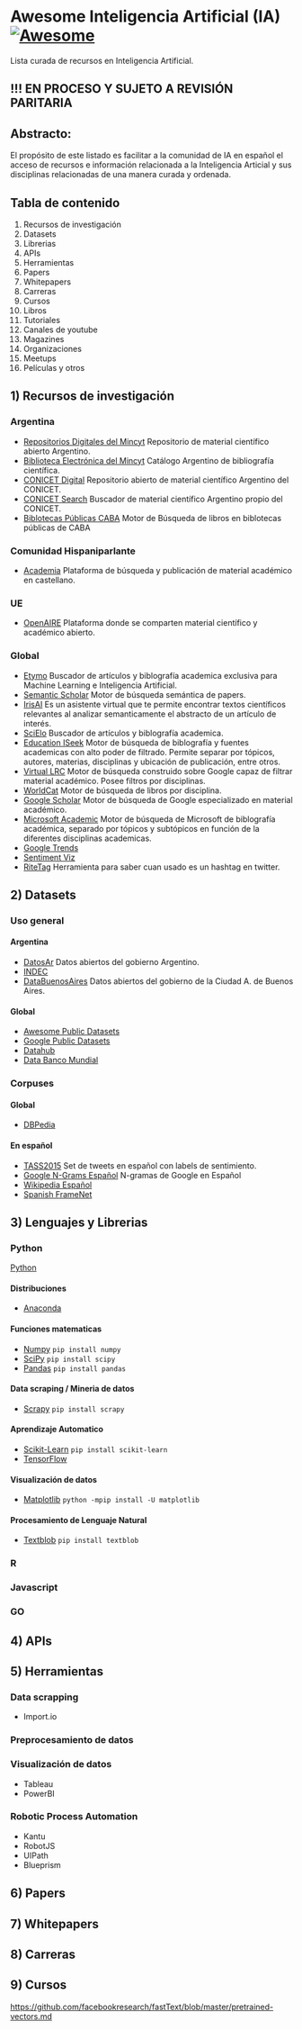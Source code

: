 # Awesome Inteligencia Artificial (IA) [![Awesome](https://awesome.re/badge.svg)](https://awesome.re)

Lista curada de recursos en Inteligencia Artificial.

##  !!! EN PROCESO Y SUJETO A REVISIÓN PARITARIA


## Abstracto:

El propósito de este listado es facilitar a la comunidad de IA en español el acceso de recursos e información relacionada a la Inteligencia Articial y sus disciplinas relacionadas de una manera curada y ordenada.


## Tabla de contenido

1. Recursos de investigación
2. Datasets
3. Librerias
4. APIs
5. Herramientas
6. Papers
7. Whitepapers
8. Carreras
9. Cursos
10. Libros
11. Tutoriales
12. Canales de youtube
13. Magazines
14. Organizaciones
15. Meetups
16. Películas y otros

## 1) Recursos de investigación

### Argentina
* [Repositorios Digitales del Mincyt](http://repositoriosdigitales.mincyt.gob.ar:8380/dnet-web-generic/) Repositorio de material científico abierto Argentino.
* [Biblioteca Electrónica del Mincyt](http://www.biblioteca.mincyt.gob.ar/) Catálogo Argentino de bibliografía científica.
* [CONICET Digital](http://ri.conicet.gov.ar/) Repositorio abierto de material científico Argentino del CONICET.
* [CONICET Search](http://www.conicet.gov.ar/new_scp/advancedsearch.php) Buscador de material científico Argentino propio del CONICET.
* [Biblotecas Públicas CABA](http://catalogo.bibliotecas.gob.ar/pergamo/opac/cgi-bin/pgopac.cgi?form%3Fdefault) Motor de Búsqueda de libros en biblotecas públicas de CABA

### Comunidad Hispaniparlante
* [Academia](https://www.academia.edu/) Plataforma de búsqueda y publicación de material académico en castellano.

### UE
* [OpenAIRE](https://www.openaire.eu) Plataforma donde se comparten material científico y académico abierto.

### Global
* [Etymo](https://etymo.io/) Buscador de artículos y biblografía academica exclusiva para Machine Learning e Inteligencia Artificial.
* [Semantic Scholar](https://www.semanticscholar.org/) Motor de búsqueda semántica de papers.
* [IrisAI](https://iris.ai/) Es un asistente virtual que te permite encontrar textos científicos relevantes al analizar semanticamente el abstracto de un artículo de interés.
* [SciElo](https://search.scielo.org/) Buscador de artículos y biblografía academica.
* [Education ISeek](http://education.iseek.com/#/education) Motor de búsqueda de biblografía y fuentes academicas con alto poder de filtrado. Permite separar por tópicos, autores, materias, disciplinas y ubicación de publicación, entre otros.
* [Virtual LRC](http://www.virtuallrc.com/) Motor de búsqueda construido sobre Google capaz de filtrar material académico. Posee filtros por disciplinas.
* [WorldCat](https://www.worldcat.org/) Motor de búsqueda de libros por disciplina.
* [Google Scholar](https://scholar.google.com/) Motor de búsqueda de Google especializado en material académico.
* [Microsoft Academic](https://academic.microsoft.com/) Motor de búsqueda de Microsoft de biblografía académica, separado por tópicos y subtópicos en función de la diferentes disciplinas academicas.
* [Google Trends](https://trends.google.com)
* [Sentiment Viz](https://trends.google.com)
* [RiteTag](https://ritetag.com/hashtag-search?lipi=urn%3Ali%3Apage%3Ad_flagship3_pulse_read%3BUzj%2FlpmvQDyupLpsYHGS7w%3D%3D) Herramienta para saber cuan usado es un hashtag en twitter.



## 2) Datasets

### Uso general

#### Argentina
* [DatosAr](http://datos.gob.ar/) Datos abiertos del gobierno Argentino.
* [INDEC](https://www.indec.gov.ar/) 
* [DataBuenosAires](https://data.buenosaires.gob.ar/) Datos abiertos del gobierno de la Ciudad A. de Buenos Aires.

#### Global

* [Awesome Public Datasets](https://github.com/caesar0301/awesome-public-datasets) 
* [Google Public Datasets](https://www.google.com/publicdata/directory) 
* [Datahub](https://datahub.io/#showcase) 
* [Data Banco Mundial](https://data.worldbank.org/) 


### Corpuses

#### Global
* [DBPedia](http://wiki.dbpedia.org/Datasets) 

#### En español
* [TASS2015](http://www.sepln.org/workshops/tass/tass_data/download.php) Set de tweets en español con labels de sentimiento.
* [Google N-Grams Español](https://aws.amazon.com/es/datasets/google-books-ngrams/) N-gramas de Google en Español
* [Wikipedia Español](https://es.wikipedia.org/wiki/Wikipedia:Descargas)
* [Spanish FrameNet](http://spanishfn.org/corpus)

## 3) Lenguajes y Librerias

### Python
[Python](https://www.python.org/downloads/) 

#### Distribuciones
* [Anaconda](https://anaconda.org/anaconda/python)  

#### Funciones matematicas
* [Numpy](http://www.numpy.org/)  ``` pip install numpy ```
* [SciPy](https://www.scipy.org/)  ``` pip install scipy ```
* [Pandas](https://pandas.pydata.org/) ``` pip install pandas ```

#### Data scraping / Mineria de datos
* [Scrapy](https://scrapy.org/) ``` pip install scrapy ```

#### Aprendizaje Automatico

* [Scikit-Learn](http://scikit-learn.org/stable/)  ``` pip install scikit-learn ```
* [TensorFlow](https://www.tensorflow.org/install/) 

#### Visualización de datos
* [Matplotlib](https://matplotlib.org/) ``` python -mpip install -U matplotlib ```

#### Procesamiento de Lenguaje Natural
* [Textblob](http://textblob.readthedocs.io/en/dev/) ``` pip install textblob ```


### R

### Javascript

### GO

## 4) APIs

## 5) Herramientas

### Data scrapping 
* Import.io

### Preprocesamiento de datos

### Visualización de datos

* Tableau
* PowerBI

### Robotic Process Automation
* Kantu
* RobotJS
* UIPath
* Blueprism

## 6) Papers

## 7) Whitepapers

## 8) Carreras

## 9) Cursos

https://github.com/facebookresearch/fastText/blob/master/pretrained-vectors.md


